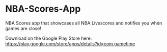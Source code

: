 # NBA-Scores-App

NBA Scores app that showcases all NBA Livescores and notifies you when games are close!

Download on the Google Play Store here: https://play.google.com/store/apps/details?id=com.gametime
